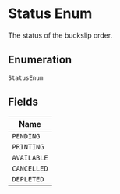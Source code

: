 
# Status Enum

The status of the buckslip order.

## Enumeration

`StatusEnum`

## Fields

| Name |
|  --- |
| `PENDING` |
| `PRINTING` |
| `AVAILABLE` |
| `CANCELLED` |
| `DEPLETED` |


